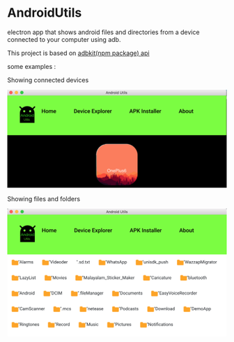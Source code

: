 # AndroidUtils

electron app that shows android files and directories from a device connected to your computer using adb.

This project is based on  [adbkit(npm package) api](https://www.npmjs.com/package/adbkit/) 

some examples : 

Showing connected devices

![alt text](https://github.com/eranns/AndroidUtils/blob/master/app/img/home_example.png)

Showing files and folders

![alt text](https://github.com/eranns/AndroidUtils/blob/master/app/img/device_example.png)


